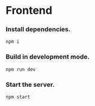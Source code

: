 # Frontend

### Install dependencies.
```shell
npm i 
 ```



### Build in development mode.
```shell
npm run dev
```
### Start the server.
```shell
npm start
```
